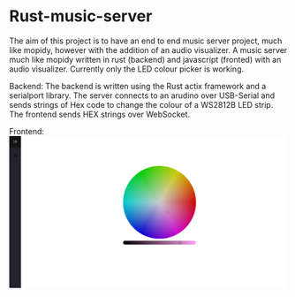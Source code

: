 # Rust-music-server
The aim of this project is to have an end to end music server project, much like mopidy, however with the addition of an audio visualizer.
A music server much like mopidy written in rust (backend) and javascript (fronted) with an audio visualizer. Currently only the LED colour picker is working.

Backend:
The backend is written using the Rust actix framework and a serialport library. The server connects to an arudino over USB-Serial and sends strings of Hex code to change the colour of a WS2812B LED strip. The frontend sends HEX strings over WebSocket.

Frontend:
![My Remote Image](https://raw.githubusercontent.com/gregorychristian/Rust-music-server/main/Frontend.jpeg)
